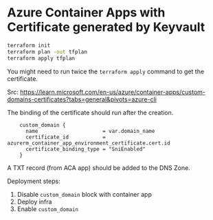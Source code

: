 # Azure Container Apps with Certificate generated by Keyvault

```sh
terraform init
terraform plan -out tfplan
terraform apply tfplan
```

You might need to run twice the `terraform apply` command to get the certificate.


Src: https://learn.microsoft.com/en-us/azure/container-apps/custom-domains-certificates?tabs=general&pivots=azure-cli

The binding of the certificate should run after the creation.

```hcl
    custom_domain {
      name                     = var.domain_name
      certificate_id           = azurerm_container_app_environment_certificate.cert.id
      certificate_binding_type = "SniEnabled"
    }
```

A TXT record (from ACA app) should be added to the DNS Zone.

Deployment steps:

1. Disable `custom_domain` block with container app
2. Deploy infra
2. Enable `custom_domain`